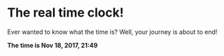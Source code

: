 # The real time clock!

Ever wanted to know what the time is? Well, your journey is about to end!

**The time is Nov 18, 2017, 21:49**
